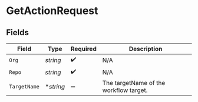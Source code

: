 # GetActionRequest


## Fields

| Field                                  | Type                                   | Required                               | Description                            |
| -------------------------------------- | -------------------------------------- | -------------------------------------- | -------------------------------------- |
| `Org`                                  | *string*                               | :heavy_check_mark:                     | N/A                                    |
| `Repo`                                 | *string*                               | :heavy_check_mark:                     | N/A                                    |
| `TargetName`                           | **string*                              | :heavy_minus_sign:                     | The targetName of the workflow target. |